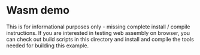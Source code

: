 # Wasm demo

This is for informational purposes only - missing complete install / compile instructions. If you are interested in testing web assembly on browser, you can check out build scripts in this directory and install and compile the tools needed for building this example.

